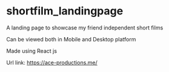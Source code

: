 # shortfilm_landingpage
A landing page to showcase my friend independent short films

Can be viewed both in Mobile and Desktop platform 

Made using React js

Url link: https://ace-productions.me/
